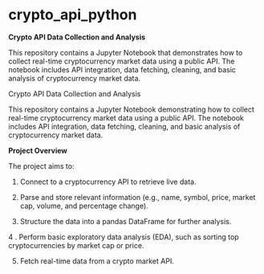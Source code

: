 # crypto_api_python

**Crypto API Data Collection and Analysis**

This repository contains a Jupyter Notebook that demonstrates how to collect real-time cryptocurrency market data using a public API. The notebook includes API integration, data fetching, cleaning, and basic analysis of cryptocurrency market data.

Crypto API Data Collection and Analysis

This repository contains a Jupyter Notebook demonstrating how to collect real-time cryptocurrency market data using a public API. The notebook includes API integration, data fetching, cleaning, and basic analysis of cryptocurrency market data.

**Project Overview**

The project aims to:

1. Connect to a cryptocurrency API to retrieve live data.

2. Parse and store relevant information (e.g., name, symbol, price, market cap, volume, and percentage change).

3. Structure the data into a pandas DataFrame for further analysis.

4 . Perform basic exploratory data analysis (EDA), such as sorting top cryptocurrencies by market cap or price.

5. Fetch real-time data from a crypto market API.





